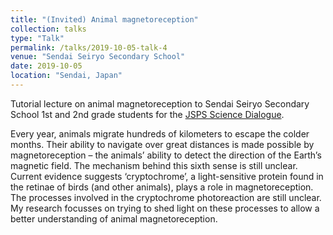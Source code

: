 ```yaml
---
title: "(Invited) Animal magnetoreception"
collection: talks
type: "Talk"
permalink: /talks/2019-10-05-talk-4
venue: "Sendai Seiryo Secondary School"
date: 2019-10-05
location: "Sendai, Japan"
---
```


Tutorial lecture on animal magnetoreception to Sendai Seiryo Secondary School 1st and 2nd grade students for the [JSPS Science Dialogue](https://www.jsps.go.jp/english/e-plaza/e-sdialogue/FY2019.html).

Every  year,  animals  migrate hundreds  of  kilometers  to escape the colder  months.  Their  ability  to navigate  over  great  distances  is  made possible  by  magnetoreception  –  the  animals’  ability  to detect  the  direction  of  the  Earth’s  magnetic  field.  The  mechanism  behind  this  sixth  sense  is  still unclear.  Current  evidence  suggests  ‘cryptochrome’,  a  light-sensitive  protein found in the  retinae of  birds  (and  other  animals),  plays  a  role  in  magnetoreception.  The  processes  involved  in  the cryptochrome photoreaction are still  unclear.  My  research focusses  on trying  to  shed  light  on these processes  to allow  a  better  understanding of  animal  magnetoreception. 